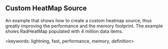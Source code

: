 ## Custom HeatMap Source ##

An example that shows how to create a custom heatmap source, thus greatly improving the performance and the memory footprint. The example shows RadHeatMap populated with 4 million data items.

<keywords: lightning, fast, performance, memory, definition>